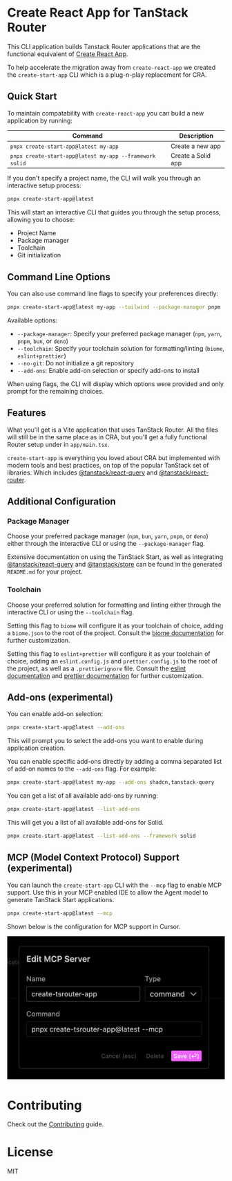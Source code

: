 # Create React App for TanStack Router

This CLI application builds Tanstack Router applications that are the functional equivalent of [Create React App](https://create-react-app.dev/).

To help accelerate the migration away from `create-react-app` we created the `create-start-app` CLI which is a plug-n-play replacement for CRA.

## Quick Start

To maintain compatability with `create-react-app` you can build a new application by running:

| Command                                                                          | Description                                       |
| -------------------------------------------------------------------------------- | ------------------------------------------------- |
| `pnpx create-start-app@latest my-app`                                            | Create a new app                                  |
| `pnpx create-start-app@latest my-app --framework solid`                          | Create a Solid app                                |

If you don't specify a project name, the CLI will walk you through an interactive setup process:

```bash
pnpx create-start-app@latest
```

This will start an interactive CLI that guides you through the setup process, allowing you to choose:

- Project Name
- Package manager
- Toolchain
- Git initialization

## Command Line Options

You can also use command line flags to specify your preferences directly:

```bash
pnpx create-start-app@latest my-app --tailwind --package-manager pnpm
```

Available options:

- `--package-manager`: Specify your preferred package manager (`npm`, `yarn`, `pnpm`, `bun`, or `deno`)
- `--toolchain`: Specify your toolchain solution for formatting/linting (`biome`, `eslint+prettier`)
- `--no-git`: Do not initialize a git repository
- `--add-ons`: Enable add-on selection or specify add-ons to install

When using flags, the CLI will display which options were provided and only prompt for the remaining choices.

## Features

What you'll get is a Vite application that uses TanStack Router. All the files will still be in the same place as in CRA, but you'll get a fully functional Router setup under in `app/main.tsx`.

`create-start-app` is everything you loved about CRA but implemented with modern tools and best practices, on top of the popular TanStack set of libraries. Which includes [@tanstack/react-query](https://tanstack.com/query/latest) and [@tanstack/react-router](https://tanstack.com/router/latest).

## Additional Configuration

### Package Manager

Choose your preferred package manager (`npm`, `bun`, `yarn`, `pnpm`, or `deno`) either through the interactive CLI or using the `--package-manager` flag.

Extensive documentation on using the TanStack Start, as well as integrating [@tanstack/react-query](https://tanstack.com/query/latest) and [@tanstack/store](https://tanstack.com/store/latest) can be found in the generated `README.md` for your project.

### Toolchain

Choose your preferred solution for formatting and linting either through the interactive CLI or using the `--toolchain` flag.

Setting this flag to `biome` will configure it as your toolchain of choice, adding a `biome.json` to the root of the project. Consult the [biome documentation](https://biomejs.dev/guides/getting-started/) for further customization.

Setting this flag to `eslint+prettier` will configure it as your toolchain of choice, adding an `eslint.config.js` and `prettier.config.js` to the root of the project, as well as a `.prettierignore` file. Consult the [eslint documentation](https://eslint.org/docs/latest/) and [prettier documentation](https://prettier.io/docs/) for further customization.

## Add-ons (experimental)

You can enable add-on selection:

```bash
pnpx create-start-app@latest --add-ons
```

This will prompt you to select the add-ons you want to enable during application creation.

You can enable specific add-ons directly by adding a comma separated list of add-on names to the `--add-ons` flag. For example:

```bash
pnpx create-start-app@latest my-app --add-ons shadcn,tanstack-query
```

You can get a list of all available add-ons by running:

```bash
pnpx create-start-app@latest --list-add-ons
```

This will get you a list of all available add-ons for Solid.

```bash
pnpx create-start-app@latest --list-add-ons --framework solid
```

## MCP (Model Context Protocol) Support (experimental)

You can launch the `create-start-app` CLI with the `--mcp` flag to enable MCP support. Use this in your MCP enabled IDE to allow the Agent model to generate TanStack Start applications.

```bash
pnpx create-start-app@latest --mcp
```

Shown below is the configuration for MCP support in Cursor.

![MCP Configuration](./images/mcp-configuration.png)

# Contributing

Check out the [Contributing](CONTRIBUTING.md) guide.

# License

MIT
